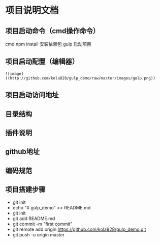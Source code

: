 # 项目说明文档
## 项目启动命令（cmd操作命令） 
cmd  npm install  安装依赖包
     gulp 启动项目
## 项目启动配置（编辑器）
    ![image]((http://github.com/kola828/gulp_demo/raw/master/images/gulp.png))
## 项目启动访问地址
## 目录结构
## 插件说明
## github地址
## 编码规范
## 项目搭建步骤
- git init
- echo "# gulp_demo" >> README.md
- git init
- git add README.md
- git commit -m "first commit"
- git remote add origin https://github.com/kola828/gulp_demo.git
- git push -u origin master
